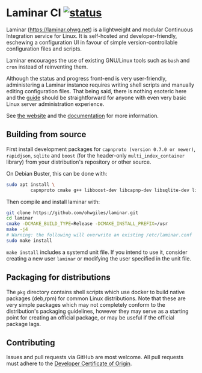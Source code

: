 # Laminar CI [![status](https://ci.ohwg.net/badge/laminar.svg)](https://ci.ohwg.net/jobs/laminar)

Laminar (https://laminar.ohwg.net) is a lightweight and modular Continuous Integration service for Linux. It is self-hosted and developer-friendly, eschewing a configuration UI in favour of simple version-controllable configuration files and scripts.

Laminar encourages the use of existing GNU/Linux tools such as `bash` and `cron` instead of reinventing them.

Although the status and progress front-end is very user-friendly, administering a Laminar instance requires writing shell scripts and manually editing configuration files. That being said, there is nothing esoteric here and the [guide](http://laminar.ohwg.net/docs.html) should be straightforward for anyone with even very basic Linux server administration experience.

See [the website](https://laminar.ohwg.net) and the [documentation](https://laminar.ohwg.net/docs.html) for more information.

## Building from source

First install development packages for `capnproto (version 0.7.0 or newer)`, `rapidjson`, `sqlite` and `boost` (for the header-only `multi_index_container` library) from your distribution's repository or other source.

On Debian Buster, this can be done with:

```bash
sudo apt install \
		 capnproto cmake g++ libboost-dev libcapnp-dev libsqlite-dev libsqlite3-dev make rapidjson-dev zlib1g-dev
```

Then compile and install laminar with:

```bash
git clone https://github.com/ohwgiles/laminar.git
cd laminar
cmake -DCMAKE_BUILD_TYPE=Release -DCMAKE_INSTALL_PREFIX=/usr
make -j4
# Warning: the following will overwrite an existing /etc/laminar.conf
sudo make install
```

`make install` includes a systemd unit file. If you intend to use it, consider creating a new user `laminar` or modifying the user specified in the unit file.

## Packaging for distributions

The `pkg` directory contains shell scripts which use docker to build native packages (deb,rpm) for common Linux distributions. Note that these are very simple packages which may not completely conform to the distribution's packaging guidelines, however they may serve as a starting point for creating an official package, or may be useful if the official package lags.

## Contributing

Issues and pull requests via GitHub are most welcome. All pull requests must adhere to the [Developer Certificate of Origin](https://developercertificate.org/).
